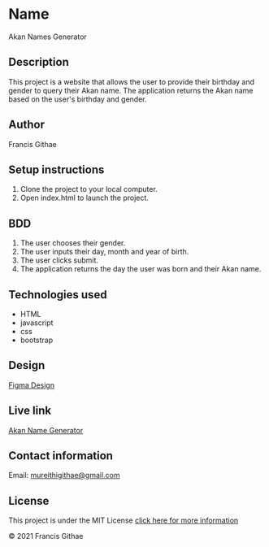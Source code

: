 # Name

Akan Names Generator

## Description
This project is a website that allows the user to provide their birthday and gender to query their Akan name. The application returns the Akan name based on the user's birthday and gender.
## Author

Francis Githae

## Setup instructions
1. Clone the project to your local computer.
2. Open index.html to launch the project.


## BDD
1. The user chooses their gender.
2. The user inputs their day, month and year of birth.
3. The user clicks submit.
4. The application returns the day the user was born and their Akan name.

## Technologies used
- HTML
- javascript
- css
- bootstrap

## Design

[Figma Design](https://www.figma.com/file/6mILbgDIqTGqEYpo5hOx6V/akan-name?node-id=0%3A1)

## Live link

[Akan Name Generator](https://githaefrancis.github.io/akan-name-generator/)
## Contact information
Email: mureithigithae@gmail.com

## License
This project is under the MIT License [click here for more information](LICENSE)

&copy; 2021 Francis Githae

